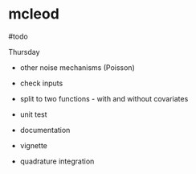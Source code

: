# mcleod

#todo

Thursday
- other noise mechanisms (Poisson)
- check inputs
- split to two functions - with and without covariates
- unit test
- documentation
- vignette

- quadrature integration



